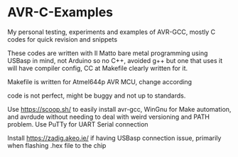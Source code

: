 # AVR-C-Examples
 My personal testing, experiments and examples of AVR-GCC, mostly C codes for quick revision and snippets

These codes are written with Il Matto bare metal programming using USBasp in mind, not Arduino so no C++, avoided g++ but one that uses it will have compiler config, CC at Makefile clearly written for it.

Makefile is written for Atmel644p AVR MCU, change according

code is not perfect, might be buggy and not up to standards.

Use https://scoop.sh/ to easily install avr-gcc, WinGnu for Make automation, and avrdude without needing to deal with weird versioning and PATH problem. Use PuTTy for UART Serial connection

Install https://zadig.akeo.ie/ if having USBasp connection issue, primarily when flashing .hex file to the chip
